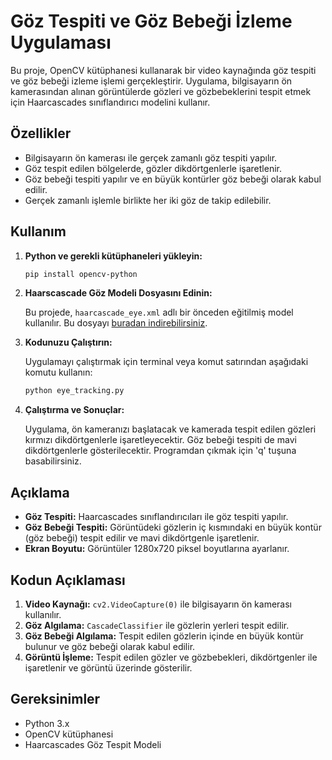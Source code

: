 
# Göz Tespiti ve Göz Bebeği İzleme Uygulaması

Bu proje, OpenCV kütüphanesi kullanarak bir video kaynağında göz tespiti ve göz bebeği izleme işlemi gerçekleştirir. Uygulama, bilgisayarın ön kamerasından alınan görüntülerde gözleri ve gözbebeklerini tespit etmek için Haarcascades sınıflandırıcı modelini kullanır.

## Özellikler

- Bilgisayarın ön kamerası ile gerçek zamanlı göz tespiti yapılır.
- Göz tespit edilen bölgelerde, gözler dikdörtgenlerle işaretlenir.
- Göz bebeği tespiti yapılır ve en büyük kontürler göz bebeği olarak kabul edilir.
- Gerçek zamanlı işlemle birlikte her iki göz de takip edilebilir.

## Kullanım

1. **Python ve gerekli kütüphaneleri yükleyin:**

   ```bash
   pip install opencv-python
   ```

2. **Haarscascade Göz Modeli Dosyasını Edinin:**

   Bu projede, `haarcascade_eye.xml` adlı bir önceden eğitilmiş model kullanılır. Bu dosyayı [buradan indirebilirsiniz](https://github.com/opencv/opencv/tree/master/data/haarcascades).

3. **Kodunuzu Çalıştırın:**

   Uygulamayı çalıştırmak için terminal veya komut satırından aşağıdaki komutu kullanın:

   ```bash
   python eye_tracking.py
   ```

4. **Çalıştırma ve Sonuçlar:**

   Uygulama, ön kameranızı başlatacak ve kamerada tespit edilen gözleri kırmızı dikdörtgenlerle işaretleyecektir. Göz bebeği tespiti de mavi dikdörtgenlerle gösterilecektir. Programdan çıkmak için 'q' tuşuna basabilirsiniz.

## Açıklama

- **Göz Tespiti:** Haarcascades sınıflandırıcıları ile göz tespiti yapılır.
- **Göz Bebeği Tespiti:** Görüntüdeki gözlerin iç kısmındaki en büyük kontür (göz bebeği) tespit edilir ve mavi dikdörtgenle işaretlenir.
- **Ekran Boyutu:** Görüntüler 1280x720 piksel boyutlarına ayarlanır.

## Kodun Açıklaması

1. **Video Kaynağı:** `cv2.VideoCapture(0)` ile bilgisayarın ön kamerası kullanılır.
2. **Göz Algılama:** `CascadeClassifier` ile gözlerin yerleri tespit edilir.
3. **Göz Bebeği Algılama:** Tespit edilen gözlerin içinde en büyük kontür bulunur ve göz bebeği olarak kabul edilir.
4. **Görüntü İşleme:** Tespit edilen gözler ve gözbebekleri, dikdörtgenler ile işaretlenir ve görüntü üzerinde gösterilir.

## Gereksinimler

- Python 3.x
- OpenCV kütüphanesi
- Haarcascades Göz Tespit Modeli

